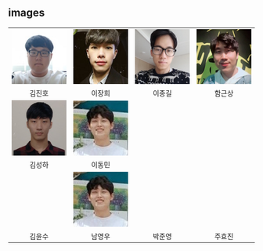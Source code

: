 ## images
|          |  |            |   |
| :-------------: | :-------------: | :-------------: | :-----: |
| ![](JinhoKim.jpg) |  ![](JangheeLee.jpg)| ![](JonggilLee.jpg) | ![](KeunsangHam.jpg)| 
| 김진호 |  이장희 | 이종길 | 함근상 | 
| ![](SunghaKim.jpg) |  ![](DongminLee.jpg)|   |  | 
| 김성하 |  이동민 |   |  | 
|  |  ![](DongminLee.jpg)|   |  | 
| 김윤수 |  남영우 | 박준영  | 주효진 | 
